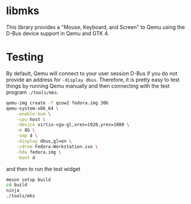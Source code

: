 # libmks

This library provides a "Mouse, Keyboard, and Screen" to Qemu using the
D-Bus device support in Qemu and GTK 4.

# Testing

By default, Qemu will connect to your user session D-Bus if you do not
provide an address for `-display dbus`. Therefore, it is pretty easy to
test things by running Qemu manually and then connecting with the test
program `./tools/mks`.

```sh
qemu-img create -f qcow2 fedora.img 30G
qemu-system-x86_64 \
    -enable-kvm \
    -cpu host \
    -device virtio-vga-gl,xres=1920,yres=1080 \
    -m 8G \
    -smp 4 \
    -display dbus,gl=on \
    -cdrom Fedora-Workstation.iso \
    -hda fedora.img \
    -boot d
```

and then to run the test widget

```sh
meson setup build
cd build
ninja
./tools/mks
```
